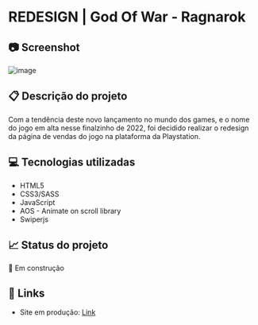 # REDESIGN | God Of War - Ragnarok

## 📷 Screenshot
![image](https://user-images.githubusercontent.com/83377646/203386399-9babf59d-d1a7-4154-95cd-1a9a6f0dfd49.png)


## 📋 Descrição do projeto
Com a tendência deste novo lançamento no mundo dos games, e o nome do jogo em alta nesse finalzinho de 2022, foi decidido realizar o redesign da página de vendas do jogo na plataforma da Playstation.


## 💻 Tecnologias utilizadas
- HTML5
- CSS3/SASS
- JavaScript
- AOS - Animate on scroll library
- Swiperjs

## 📈 Status do projeto
 🔨 Em construção

## 🚀 Links 
- Site em produção: [Link](https://god-of-war-ragnarok-redesign.netlify.app/ "Link")
